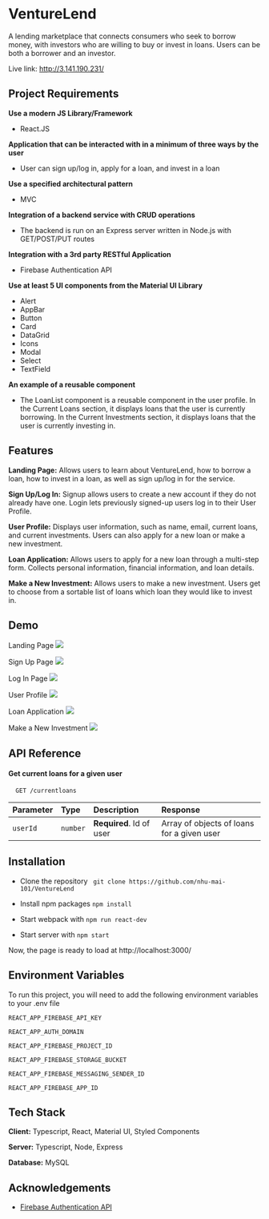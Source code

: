 
# VentureLend

A lending marketplace that connects consumers who seek to borrow money, with investors who are willing to buy or invest in loans. Users can be both a borrower and an investor.

Live link: http://3.141.190.231/
## Project Requirements

**Use a modern JS Library/Framework**
- React.JS

**Application that can be interacted with in a minimum of three ways by the user**
- User can sign up/log in, apply for a loan, and invest in a loan

**Use a specified architectural pattern**
- MVC

**Integration of a backend service with CRUD operations**
- The backend is run on an Express server written in Node.js with GET/POST/PUT routes

**Integration with a 3rd party RESTful Application**
- Firebase Authentication API

**Use at least 5 UI components from the Material UI Library**
- Alert
- AppBar
- Button
- Card
- DataGrid
- Icons
- Modal
- Select
- TextField

**An example of a reusable component**
- The LoanList component is a reusable component in the user profile. In the Current Loans section, it displays loans that the user is currently borrowing. In the Current Investments section, it displays loans that the user is currently investing in.

## Features
**Landing Page:** Allows users to learn about VentureLend, how to borrow a loan, how to invest in a loan, as well as sign up/log in for the service.

**Sign Up/Log In:** Signup allows users to create a new account if they do not already have one. Login lets previously signed-up users log in to their User Profile.

**User Profile:** Displays user information, such as name, email, current loans, and current investments. Users can also apply for a new loan or make a new investment.

**Loan Application:** Allows users to apply for a new loan through a multi-step form. Collects personal information, financial information, and loan details.

**Make a New Investment:** Allows users to make a new investment. Users get to choose from a sortable list of loans which loan they would like to invest in.
## Demo
Landing Page
![](landing.gif)

Sign Up Page
![](signup.gif)

Log In Page
![](login.gif)

User Profile
![](userprofile.gif)

Loan Application
![](loanapplication.gif)

Make a New Investment
![](investment.gif)

## API Reference
#### Get current loans for a given user

```http
  GET /currentloans
```

| Parameter | Type     | Description                       | Response                                   |
| :-------- | :------- | :-------------------------------- | :----------------------------------------- |
| `userId`  | `number` | **Required**. Id of user          | Array of objects of loans for a given user |



## Installation

* Clone the repository ``` git clone https://github.com/nhu-mai-101/VentureLend```

* Install npm packages ```npm install```

* Start webpack with ```npm run react-dev```

* Start server with ```npm start```

Now, the page is ready to load at http://localhost:3000/

## Environment Variables

To run this project, you will need to add the following environment variables to your .env file

`REACT_APP_FIREBASE_API_KEY`

`REACT_APP_AUTH_DOMAIN`

`REACT_APP_FIREBASE_PROJECT_ID`

`REACT_APP_FIREBASE_STORAGE_BUCKET`

`REACT_APP_FIREBASE_MESSAGING_SENDER_ID`

`REACT_APP_FIREBASE_APP_ID`


## Tech Stack

**Client:** Typescript, React, Material UI, Styled Components

**Server:** Typescript, Node, Express

**Database:** MySQL

## Acknowledgements

 - [Firebase Authentication API](https://firebase.google.com/docs/auth)
